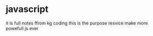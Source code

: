 # javascript

it is full notes ffrom kg coding
this is the purpose resvice
make more powefull js ever 
